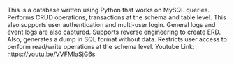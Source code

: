 This is a database written using Python that works on MySQL queries. Performs CRUD operations, transactions at the schema and table level. This also supports user authentication and multi-user login. General logs and event logs are also captured. Supports reverse engineering to create ERD. Also, generates a dump in SQL format without data. Restricts user access to perform read/write operations at the schema level.
Youtube Link: https://youtu.be/VVFMIaSjG6s
